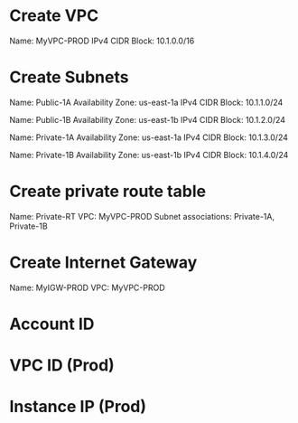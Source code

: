 # Create VPC
Name: MyVPC-PROD
IPv4 CIDR Block: 10.1.0.0/16

# Create Subnets

Name: Public-1A
Availability Zone: us-east-1a
IPv4 CIDR Block: 10.1.1.0/24

Name: Public-1B
Availability Zone: us-east-1b
IPv4 CIDR Block: 10.1.2.0/24

Name: Private-1A
Availability Zone: us-east-1a
IPv4 CIDR Block: 10.1.3.0/24

Name: Private-1B
Availability Zone: us-east-1b
IPv4 CIDR Block: 10.1.4.0/24

# Create private route table

Name: Private-RT
VPC: MyVPC-PROD
Subnet associations: Private-1A, Private-1B

# Create Internet Gateway

Name: MyIGW-PROD
VPC: MyVPC-PROD

# Account ID


# VPC ID (Prod)


# Instance IP (Prod)

